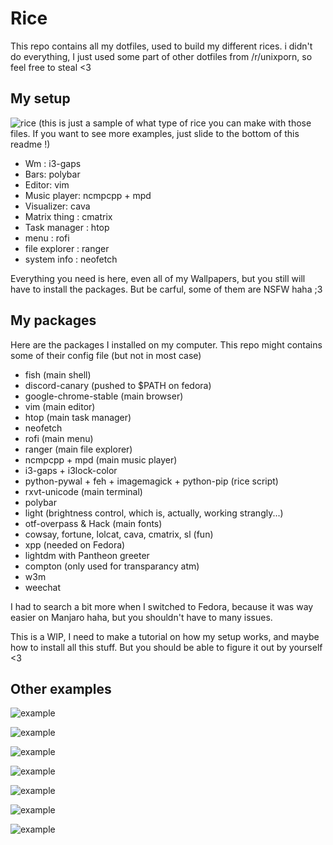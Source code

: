# Rice
This repo contains all my dotfiles, used to build my different rices. i didn't do everything, I just used some part of other dotfiles from /r/unixporn, so feel free to steal <3

## My setup
![rice](https://i.imgur.com/Up3v26s.png)
(this is just a sample of what type of rice you can make with those files. If you want to see more examples, just slide to the bottom of this readme !)

- Wm : i3-gaps
- Bars: polybar
- Editor: vim
- Music player: ncmpcpp + mpd
- Visualizer: cava
- Matrix thing : cmatrix
- Task manager : htop
- menu : rofi
- file explorer : ranger
- system info : neofetch

Everything you need is here, even all of my Wallpapers, but you still will have to install the packages.
But be carful, some of them are NSFW haha ;3

## My packages
Here are the packages I installed on my computer.
This repo might contains some of their config file (but not in most case)
- fish (main shell)
- discord-canary (pushed to $PATH on fedora)
- google-chrome-stable (main browser)
- vim (main editor)
- htop (main task manager)
- neofetch
- rofi (main menu)
- ranger (main file explorer)
- ncmpcpp + mpd (main music player)
- i3-gaps + i3lock-color
- python-pywal + feh + imagemagick + python-pip (rice script)
- rxvt-unicode (main terminal)
- polybar 
- light (brightness control, which is, actually, working strangly...)
- otf-overpass & Hack (main fonts)
- cowsay, fortune, lolcat, cava, cmatrix, sl (fun)
- xpp (needed on Fedora)
- lightdm with Pantheon greeter
- compton (only used for transparancy atm)
- w3m
- weechat 

I had to search a bit more when I switched to Fedora, because it was way easier on Manjaro haha, but you shouldn't have to many issues.

This is a WIP, I need to make a tutorial on how my setup works, and maybe how to install all this stuff. But you should be able to figure it out by yourself <3

## Other examples 

![example](https://i.imgur.com/bdDklhQ.png)

![example](https://i.imgur.com/JA9Ybcq.png)

![example](https://i.imgur.com/9ohpt3k.png)

![example](https://i.imgur.com/WGOKwaU.jpg)

![example](https://i.imgur.com/DwAx2aP.jpg)

![example](https://i.imgur.com/7lCWtr2.png)

![example](https://i.imgur.com/yGtks9k.png)


